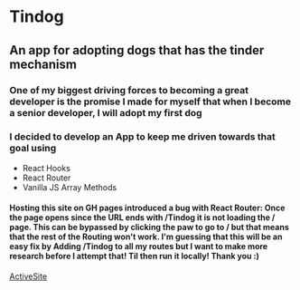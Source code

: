 # Tindog

## An app for adopting dogs that has the tinder mechanism

### One of my biggest driving forces to becoming a great developer is the promise I made for myself that when I become a senior developer, I will adopt my first dog

### I decided to develop an App to keep me driven towards that goal using

- React Hooks
- React Router
- Vanilla JS Array Methods

#### Hosting this site on GH pages introduced a bug with React Router: Once the page opens since the URL ends with /Tindog it is not loading the / page. This can be bypassed by clicking the paw to go to / but that means that the rest of the Routing won't work. I'm guessing that this will be an easy fix by Adding /Tindog to all my routes but I want to make more research before I attempt that! Til then run it locally! Thank you :)

[ActiveSite](https://aldoportillo.github.io/Tindog/)
